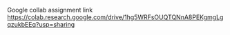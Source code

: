 Google collab assignment link
https://colab.research.google.com/drive/1hg5WRFsOUQTQNnA8PEKgmgLgqzukbEEq?usp=sharing
